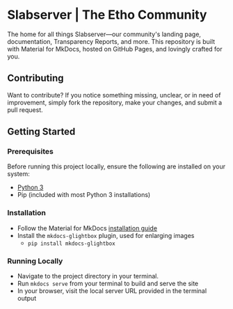 # Slabserver | The Etho Community

The home for all things Slabserver—our community's landing page, documentation, Transparency Reports, and more. This repository is built with Material for MkDocs, hosted on GitHub Pages, and lovingly crafted for you.

## Contributing
Want to contribute? If you notice something missing, unclear, or in need of improvement, simply fork the repository, make your changes, and submit a pull request.

## Getting Started

### Prerequisites
Before running this project locally, ensure the following are installed on your system:
- [Python 3](https://www.python.org/downloads/)
- Pip (included with most Python 3 installations)

### Installation
- Follow the Material for MkDocs [installation guide](https://squidfunk.github.io/mkdocs-material/getting-started/)
- Install the `mkdocs-glightbox` plugin, used for enlarging images
    -   ```pip install mkdocs-glightbox```

### Running Locally
- Navigate to the project directory in your terminal.
- Run `mkdocs serve` from your terminal to build and serve the site 
- In your browser, visit the local server URL provided in the terminal output